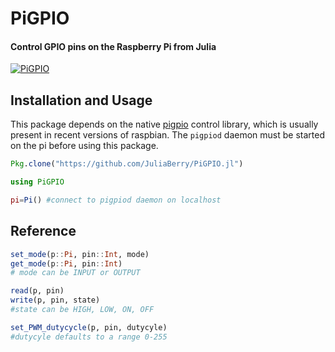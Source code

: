 # PiGPIO

#### Control GPIO pins on the Raspberry Pi from Julia

[![PiGPIO](https://img.youtube.com/vi/UmSQjkaATk8/0.jpg)](https://www.youtube.com/watch?v=UmSQjkaATk8)

## Installation and Usage

This package depends on the native [pigpio](http://abyz.co.uk/rpi/pigpio/index.html) control library, which is usually present in recent versions of raspbian. The `pigpiod` daemon must be started on the pi before using this package. 

```julia
Pkg.clone("https://github.com/JuliaBerry/PiGPIO.jl")

using PiGPIO

pi=Pi() #connect to pigpiod daemon on localhost
```

## Reference

```julia
set_mode(p::Pi, pin::Int, mode)
get_mode(p::Pi, pin::Int)
# mode can be INPUT or OUTPUT

read(p, pin)
write(p, pin, state)
#state can be HIGH, LOW, ON, OFF

set_PWM_dutycycle(p, pin, dutycyle)
#dutycyle defaults to a range 0-255

```


